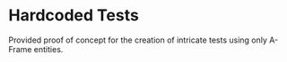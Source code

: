 # Hardcoded Tests

Provided proof of concept for the creation of intricate tests using only A-Frame entities.
